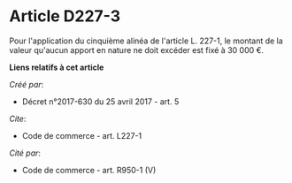# Article D227-3

Pour l'application du cinquième alinéa de l'article L. 227-1, le montant de la valeur qu'aucun apport en nature ne doit
excéder est fixé à 30 000 €.

**Liens relatifs à cet article**

_Créé par_:

  - Décret n°2017-630 du 25 avril 2017 - art. 5

_Cite_:

  - Code de commerce - art. L227-1

_Cité par_:

  - Code de commerce - art. R950-1 (V)
